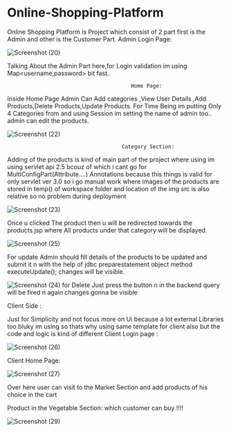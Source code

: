 # Online-Shopping-Platform

Online Shopping Platform is Project which consist of 2 part first is the Admin and other is the Customer Part.
                                            Admin Login Page:

![Screenshot (20)](https://user-images.githubusercontent.com/61315497/80918419-66e88200-8d82-11ea-9d56-8cfd91f1b3fb.png)


Talking About the Admin Part here,for  Login  validation  im using Map<username,password>   bit fast..

                                            Home Page:
                                            
Inside Home Page Admin Can Add categories ,View User Details ,Add Products,Delete Products,Update Products. For Time Being im putting Only 4 Categories from  and using Session im setting the name of admin too..
admin can edit the products.

![Screenshot (22)](https://user-images.githubusercontent.com/61315497/80918487-eaa26e80-8d82-11ea-9a4f-2ed53fbc67d9.png)


                                         Category Section:
 Adding of the products is kind of main part of the project  where using im using servlet api 2.5 bcouz of which i cant go for MultiConfigPart(Attribute....) Annotations because this things is valid for only servlet ver 3.0 so i go manual work where 
 images of the products are stored in temp() of workspace folder and location of the img src is also relative so no problem during deployment
 
![Screenshot (23)](https://user-images.githubusercontent.com/61315497/80918491-ee35f580-8d82-11ea-88cf-6384dd9164a6.png)

Once u clicked The product then u will be redirected towards the products.jsp where All products under that category will be displayed.


![Screenshot (25)](https://user-images.githubusercontent.com/61315497/80919365-263f3780-8d87-11ea-92fe-e2e1dfec3c83.png)


For update Admin should fill details of the products to be updated and submit it n with the help of jdbc preparestatement object method
executeUpdate(); changes will be visible.

![Screenshot (24)](https://user-images.githubusercontent.com/61315497/80919236-8d102100-8d86-11ea-9098-03c66db4f213.png)
for Delete Just press the button n in the backend query will be fired n again changes gonna be visible

Client Side :

Just for Simplicity and not focus more on Ui because a lot external  Libraries too bluky im using so thats why using same template for client also but the code and logic is kind of different 
Client Login page :

![Screenshot (26)](https://user-images.githubusercontent.com/61315497/80919243-9600f280-8d86-11ea-8248-9662a040bd20.png)

Client Home Page:

![Screenshot (27)](https://user-images.githubusercontent.com/61315497/80919259-a4e7a500-8d86-11ea-9bfa-e604639ca4f7.png)

Over here user can visit to the Market Section and add products of his choice in the cart 

Product in the Vegetable Section:
which customer can buy !!!!

![Screenshot (29)](https://user-images.githubusercontent.com/61315497/80919273-b03ad080-8d86-11ea-86f8-8377431f1e9b.png)











